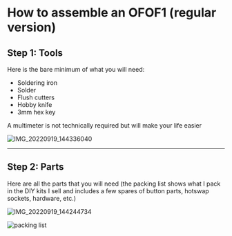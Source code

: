 # How to assemble an OFOF1 (regular version)

## Step 1: Tools

Here is the bare minimum of what you will need:
 - Soldering iron
 - Solder
 - Flush cutters
 - Hobby knife
 - 3mm hex key

A multimeter is not technically required but will make your life easier

![IMG_20220919_144336040](https://user-images.githubusercontent.com/95242582/191127035-48e306d2-e20d-4eaf-afd6-1137bbc93b87.jpg)

---

## Step 2: Parts

Here are all the parts that you will need (the packing list shows what I pack in the DIY kits I sell and includes a few spares of button parts, hotswap sockets, hardware, etc.)

![IMG_20220919_144244734](https://user-images.githubusercontent.com/95242582/191128271-d5f80a61-0803-4af6-a925-84c978364552.jpg)

![packing list](https://user-images.githubusercontent.com/95242582/191128425-a0cd3940-fbf6-44fb-b83a-7e83cca368fc.png)
